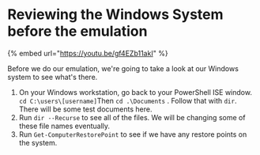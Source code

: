 # Reviewing the Windows System before the emulation

{% embed url="https://youtu.be/gf4EZb11akI" %}

Before we do our emulation, we're going to take a look at our Windows system to see what's there.&#x20;

1. On your Windows workstation, go back to your PowerShell ISE window.  `cd C:\users\[username]`Then `cd .\Documents` . Follow that with `dir`. There will be some test documents here.&#x20;
2. Run `dir --Recurse` to see all of the files. We will be changing some of these file names eventually.&#x20;
3. Run `Get-ComputerRestorePoint` to see if we have any restore points on the system.&#x20;
